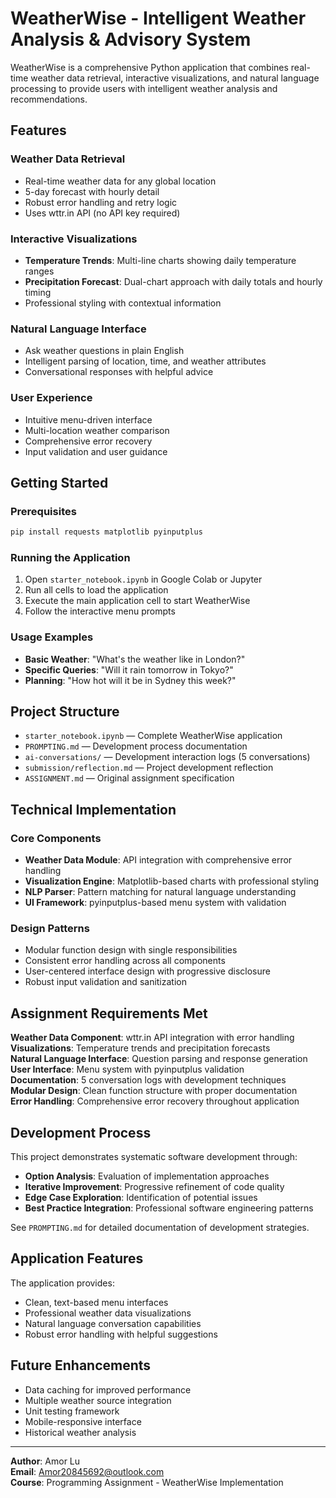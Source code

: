 # WeatherWise - Intelligent Weather Analysis & Advisory System

WeatherWise is a comprehensive Python application that combines real-time weather data retrieval, interactive visualizations, and natural language processing to provide users with intelligent weather analysis and recommendations.

## Features

### Weather Data Retrieval
- Real-time weather data for any global location
- 5-day forecast with hourly detail
- Robust error handling and retry logic
- Uses wttr.in API (no API key required)

### Interactive Visualizations
- **Temperature Trends**: Multi-line charts showing daily temperature ranges
- **Precipitation Forecast**: Dual-chart approach with daily totals and hourly timing
- Professional styling with contextual information

### Natural Language Interface
- Ask weather questions in plain English
- Intelligent parsing of location, time, and weather attributes
- Conversational responses with helpful advice

### User Experience
- Intuitive menu-driven interface
- Multi-location weather comparison
- Comprehensive error recovery
- Input validation and user guidance

## Getting Started

### Prerequisites
```bash
pip install requests matplotlib pyinputplus
```

### Running the Application
1. Open `starter_notebook.ipynb` in Google Colab or Jupyter
2. Run all cells to load the application
3. Execute the main application cell to start WeatherWise
4. Follow the interactive menu prompts

### Usage Examples
- **Basic Weather**: "What's the weather like in London?"
- **Specific Queries**: "Will it rain tomorrow in Tokyo?"
- **Planning**: "How hot will it be in Sydney this week?"

## Project Structure

- `starter_notebook.ipynb` — Complete WeatherWise application
- `PROMPTING.md` — Development process documentation
- `ai-conversations/` — Development interaction logs (5 conversations)
- `submission/reflection.md` — Project development reflection
- `ASSIGNMENT.md` — Original assignment specification

## Technical Implementation

### Core Components
- **Weather Data Module**: API integration with comprehensive error handling
- **Visualization Engine**: Matplotlib-based charts with professional styling
- **NLP Parser**: Pattern matching for natural language understanding
- **UI Framework**: pyinputplus-based menu system with validation

### Design Patterns
- Modular function design with single responsibilities
- Consistent error handling across all components
- User-centered interface design with progressive disclosure
- Robust input validation and sanitization

## Assignment Requirements Met

**Weather Data Component**: wttr.in API integration with error handling  
**Visualizations**: Temperature trends and precipitation forecasts  
**Natural Language Interface**: Question parsing and response generation  
**User Interface**: Menu system with pyinputplus validation  
**Documentation**: 5 conversation logs with development techniques  
**Modular Design**: Clean function structure with proper documentation  
**Error Handling**: Comprehensive error recovery throughout application  

## Development Process

This project demonstrates systematic software development through:
- **Option Analysis**: Evaluation of implementation approaches
- **Iterative Improvement**: Progressive refinement of code quality
- **Edge Case Exploration**: Identification of potential issues
- **Best Practice Integration**: Professional software engineering patterns

See `PROMPTING.md` for detailed documentation of development strategies.

## Application Features

The application provides:
- Clean, text-based menu interfaces
- Professional weather data visualizations
- Natural language conversation capabilities
- Robust error handling with helpful suggestions

## Future Enhancements

- Data caching for improved performance
- Multiple weather source integration
- Unit testing framework
- Mobile-responsive interface
- Historical weather analysis

---

**Author**: Amor Lu  
**Email**: Amor20845692@outlook.com  
**Course**: Programming Assignment - WeatherWise Implementation
